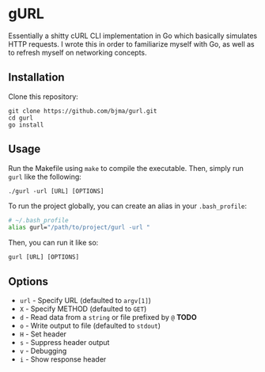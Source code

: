 # gURL
Essentially a shitty cURL CLI implementation in Go which basically simulates HTTP requests. I wrote this in order to familiarize myself with Go, as well as to refresh myself on networking concepts.

## Installation
Clone this repository:
```
git clone https://github.com/bjma/gurl.git
cd gurl
go install
```

## Usage
Run the Makefile using `make` to compile the executable. Then, simply run `gurl` like the following:
```
./gurl -url [URL] [OPTIONS]
```

To run the project globally, you can create an alias in your `.bash_profile`:
```bash
# ~/.bash_profile
alias gurl="/path/to/project/gurl -url "
```

Then, you can run it like so:
```
gurl [URL] [OPTIONS]
```

## Options
* `url` - Specify URL (defaulted to `argv[1]`)
* `X` - Specify METHOD (defaulted to `GET`)
* `d` - Read data from a `string` or file prefixed by `@` **TODO**
* `o` - Write output to file (defaulted to `stdout`)
* `H` - Set header
* `s` - Suppress header output
* `v` - Debugging
* `i` - Show response header
